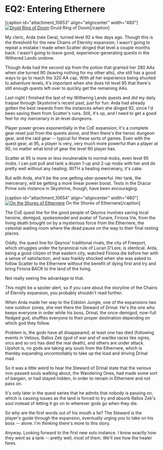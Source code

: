 # EQ2: Entering Ethernere

[caption id="attachment\_10653" align="aligncenter" width="480"][![Druid Ring of Doom](http://westkarana.com/wp-content/uploads/2013/02/EverQuest2-2013-02-05-22-34-49-03-480x294.jpg)](http://westkarana.com/wp-content/uploads/2013/02/EverQuest2-2013-02-05-22-34-49-03.jpg) Druid Ring of Doom[/caption]

My cleric, Arda (née Dera), turned level 92 a few days ago. Though this is the threshold for the new Chains of Eternity expansion, I wasn't going to repeat a mistake I made when Scatter dinged that level a couple months back: I wasn't going to leave good, experience-generating quests in the Withered Lands undone.

Though Arda had the second sip from the potion that granted her 280 AAs when she turned 90 (leaving nothing for my other alts), she still has a good ways to go to reach the 320 AA cap. With all her experience being shunted to adventure levels, it's important when she does hit level 95 that there's still enough quests left over to quickly get the remaining AAs.

Last night I finished the last of my Withering Lands quests and did my daily traipse through Skyshrine's recent past, just for fun: Arda had already gotten the best rewards from the instances when she dinged 92, since I'd been saving them from Scatter's runs. Still, it's xp, and I need to get a good feel for my mercenary in at-level dungeons.

Player power grows exponentially in the CoE expansion; it's a complete gear reset just from the quests alone, and then there's the heroic dungeon gear, and the raid gear -- typical for these sorts of games. Even with the quest gear, at 95, a player is very, very much more powerful than a player at 90, no matter what kind of gear the level 90 player has.

Scatter at 95 is more or less invulnerable to normal mobs, even level 95 mobs. I can just pull and tank a dozen 1-up and 2-up mobs with her and do pretty well without any healing; WITH a healing mercenary, it's cake.

But with Arda, she'll be the one getting uber-powerful. Her tank, the mercenary, will be getting a more linear power boost. Tests in the Dracur Prime solo instance in Skyshrine, though, have been encouraging.

[caption id="attachment\_10654" align="aligncenter" width="480"][![On the Shores of Ethernere](http://westkarana.com/wp-content/uploads/2013/02/EverQuest2-2013-02-05-22-53-42-54-480x300.jpg)](http://westkarana.com/wp-content/uploads/2013/02/EverQuest2-2013-02-05-22-53-42-54.jpg) On the Shores of Ethernere[/caption]

The CoE quest line for the good people of Qeynos involves saving local heroine, demigod, spokesmodel and avatar of Tunare, Firiona Vie, from the living death brought on by a mysterious force from the Ethernere, the celestial waiting room where the dead pause on the way to their final resting places.

Oddly, the quest line for Qeynos' traditional rivals, the city of Freeport, which struggles under the tyrannical rule of Lucan D'Lere, is identical. Arda, being a good citizen of that eastern city, watched Firiona die before her with a sense of satisfaction, and was frankly shocked when she was asked to follow Scatter to the Ethernere without the benefit of dying first and try and bring Firiona BACK to the land of the living.

Not really seeing the advantage to that.

This might be a spoiler alert, so if you care about the storyline of the Chains of Eternity expansion, you probably shouldn't read further.

When Arda made her way to the Eidolon Jungle, one of the expansions two new outdoor zones, she met there the Steward of Drinal. He's the one who keeps everyone in order while his boss, Drinal, the once-demigod, now-full fledged god, shuffles everyone to their proper destination depending on which god they follow.

Problem is, the gods have all disappeared; at least one has died (following events in Velious, Rallos Zek (god of war and of warlike races like ogres, orcs and so on) has died the real death), and others are under attack. Upshot is, no gods are taking any souls from the Ethernere, which is thereby expanding uncontrollably to take up the load and driving Drinal mad.

So it was a little weird to hear the Steward of Drinal state that the various non-passed souls walking about, the Wandering Ones, had made some sort of bargain, or had stayed hidden, in order to remain in Ethernere and not pass on.

It's only later in the quest series that he admits that nobody is passing on, which is causing issues as the land is forced to try and absorb Rallos Zek's soul instead of letting it go on to wherever gods go when they die.

So why are the first words out of his mouth a lie? The Steward is the player's guide through the expansion, eventually urging you to take on his boss -- alone. I'm thinking there's more to this story.

Anyway. Looking forward to the first new solo instance. I know exactly how they went as a tank -- pretty well, most of them. We'll see how the healer fares.

